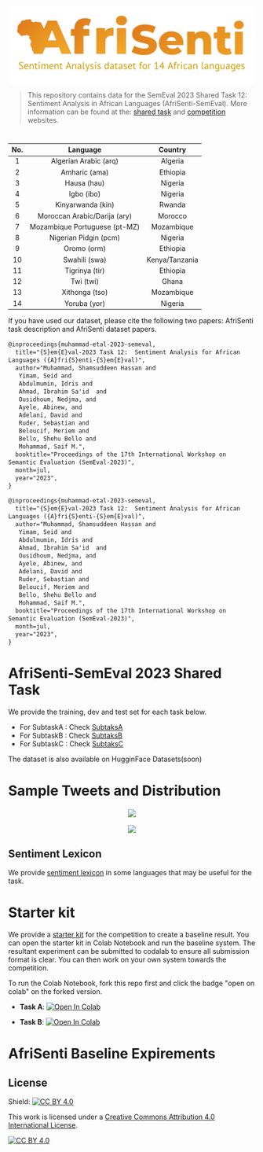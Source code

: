 
<p align="center">
  <img align="center" src="images/afrisenti-twitter.png" />
  
> This repository contains data for the SemEval 2023 Shared Task 12: Sentiment Analysis in African Languages (AfriSenti-SemEval). More information can be found at the: [shared task](https://afrisenti-semeval.github.io) and [competition](https://codalab.lisn.upsaclay.fr/competitions/7320) websites.


  <h1 align="center"> </h1>
</p>


<div style="text-align:center;">


| No. | Language             | Country          |
|-----|----------------------|------------------|
| 1   | Algerian Arabic (arq)      | Algeria          |
| 2   | Amharic  (ama)                | Ethiopia         |
| 3   | Hausa   (hau)               | Nigeria          |
| 4   | Igbo  (ibo)                | Nigeria          |
| 5   | Kinyarwanda    (kin)        | Rwanda           |
| 6   | Moroccan Arabic/Darija (ary)| Morocco          |
| 7   | Mozambique Portuguese (pt-MZ)| Mozambique       |
| 8   | Nigerian Pidgin  (pcm)     | Nigeria          |
| 9   | Oromo   (orm)              | Ethiopia         |
| 10  | Swahili     (swa)         | Kenya/Tanzania   |
| 11  | Tigrinya    (tir)          | Ethiopia         |
| 12  | Twi        (twi)            | Ghana            |
| 13  | Xithonga        (tso)            | Mozambique          |
| 14  | Yoruba    (yor)            | Nigeria          |


</div>

If you have used our dataset, please cite the following two papers: AfriSenti task description and AfriSenti dataset papers.

```
@inproceedings{muhammad-etal-2023-semeval,
  title="{S}em{E}val-2023 Task 12:  Sentiment Analysis for African Languages ({A}fri{S}enti-{S}em{E}val)",
  author="Muhammad, Shamsuddeen Hassan and
   Yimam, Seid and 
   Abdulmumin, Idris and 
   Ahmad, Ibrahim Sa'id  and 
   Ousidhoum, Nedjma, and
   Ayele, Abinew, and 
   Adelani, David and 
   Ruder, Sebastian and  
   Beloucif, Meriem and 
   Bello, Shehu Bello and 
   Mohammad, Saif M.",
  booktitle="Proceedings of the 17th International Workshop on Semantic Evaluation (SemEval-2023)",
  month=jul,
  year="2023",
}
```


```
@inproceedings{muhammad-etal-2023-semeval,
  title="{S}em{E}val-2023 Task 12:  Sentiment Analysis for African Languages ({A}fri{S}enti-{S}em{E}val)",
  author="Muhammad, Shamsuddeen Hassan and
   Yimam, Seid and 
   Abdulmumin, Idris and 
   Ahmad, Ibrahim Sa'id  and 
   Ousidhoum, Nedjma, and
   Ayele, Abinew, and 
   Adelani, David and 
   Ruder, Sebastian and  
   Beloucif, Meriem and 
   Bello, Shehu Bello and 
   Mohammad, Saif M.",
  booktitle="Proceedings of the 17th International Workshop on Semantic Evaluation (SemEval-2023)",
  month=jul,
  year="2023",
}
```

# AfriSenti-SemEval 2023 Shared Task 

We provide the training, dev and test set for each task below. 


- For SubtaskA : Check [SubtaksA](https://github.com/afrisenti-semeval/afrisent-semeval-2023/tree/main/SubtaskA)
- For SubtaskB : Check [SubtaksB](https://github.com/afrisenti-semeval/afrisent-semeval-2023/tree/main/SubtaskB)
- For SubtaskC : Check [SubtaksC](https://github.com/afrisenti-semeval/afrisent-semeval-2023/tree/main/SubtaskC)

The dataset is also available on HugginFace Datasets(soon)

# Sample Tweets and Distribution


<p align="center">
<img align="center" src="https://raw.githubusercontent.com/afrisenti-semeval/afrisent-semeval-2023/main/images/languages.png"/>
</p>

<p align="center">
<img align="center" src="https://raw.githubusercontent.com/afrisenti-semeval/afrisent-semeval-2023/main/afrisenti_languages.png"/>
</p>


## Sentiment Lexicon

We provide [sentiment lexicon](https://github.com/afrisenti-semeval/afrisent-semeval-2023/tree/main/sentiment_lexicon) in some languages that may be useful for the task. 

# Starter kit

We provide a [starter kit](https://github.com/afrisenti-semeval/afrisent-semeval-2023/tree/main/starter_kit) for the competition to create a baseline result. You can open the starter kit in Colab Notebook and run the baseline system. The resultant experiment can be submitted to codalab to ensure all submission format is clear. You can then work on your own system towards the competition. 

To run the Colab Notebook, fork this repo first and click the badge "open on colab" on the forked version. 


- **Task A**: <a target="_blank" href="https://colab.research.google.com/github/afrisenti-semeval/afrisent-semeval-2023/blob/main/AfriSenti_SemEval_2023_Starter_Notebook_Task_A.ipynb">
  <img src="https://colab.research.google.com/assets/colab-badge.svg" alt="Open In Colab"/>
</a>

- **Task B**: <a target="_blank" href="https://colab.research.google.com/github/afrisenti-semeval/afrisent-semeval-2023/blob/main/AfriSenti_SemEval_2023_Starter_Notebook_Task_B.ipynb">
  <img src="https://colab.research.google.com/assets/colab-badge.svg" alt="Open In Colab"/>
</a>

# AfriSenti Baseline Expirements

## License

Shield: [![CC BY 4.0][cc-by-shield]][cc-by]

This work is licensed under a
[Creative Commons Attribution 4.0 International License][cc-by].

[![CC BY 4.0][cc-by-image]][cc-by]

[cc-by]: http://creativecommons.org/licenses/by/4.0/
[cc-by-image]: https://i.creativecommons.org/l/by/4.0/88x31.png
[cc-by-shield]: https://img.shields.io/badge/License-CC%20BY%204.0-lightgrey.svg

